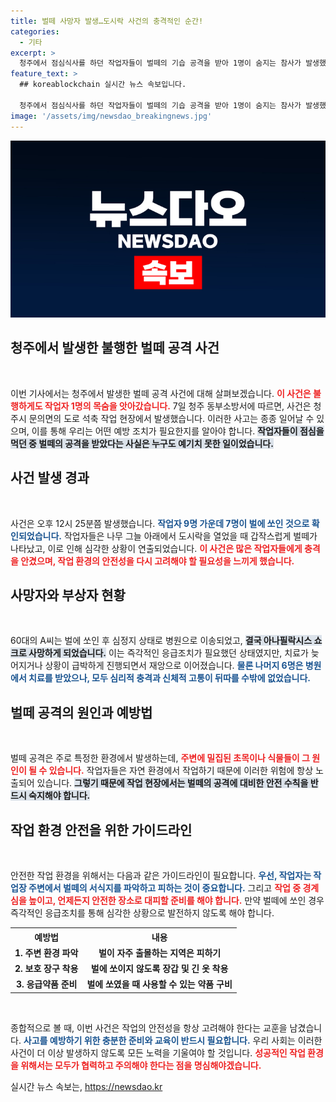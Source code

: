 ```yaml
---
title: 벌떼 사망자 발생…도시락 사건의 충격적인 순간!
categories:
  - 기타
excerpt: >
  청주에서 점심식사를 하던 작업자들이 벌떼의 기습 공격을 받아 1명이 숨지는 참사가 발생했습니다. 도로 공사 현장에서 벌의 습격을 받은 작업자들은 충격에 휘말렸고, 60대 남성은 알레르기 반응으로 생명을 잃었습니다.
feature_text: >
  ## koreablockchain 실시간 뉴스 속보입니다.

  청주에서 점심식사를 하던 작업자들이 벌떼의 기습 공격을 받아 1명이 숨지는 참사가 발생했습니다. 도로 공사 현장에서 벌의 습격을 받은 작업자들은 충격에 휘말렸고, 60대 남성은 알레르기 반응으로 생명을 잃었습니다.
image: '/assets/img/newsdao_breakingnews.jpg'
---
```


<p><img src="/assets/img/newsdao_breakingnews.jpg" alt="koreablockchain 속보" /></p>

<h2 data-ke-size="size26">청주에서 발생한 불행한 벌떼 공격 사건</h2>

<p data-ke-size="size16">&nbsp;</p> 

<p>이번 기사에서는 청주에서 발생한 벌떼 공격 사건에 대해 살펴보겠습니다. <b><span style="color: #ee2323;">이 사건은 불행하게도 작업자 1명의 목숨을 앗아갔습니다.</span></b> 7일 청주 동부소방서에 따르면, 사건은 청주시 문의면의 도로 석축 작업 현장에서 발생했습니다. 이러한 사고는 종종 일어날 수 있으며, 이를 통해 우리는 어떤 예방 조치가 필요한지를 알아야 합니다. <b><span style="background-color: #21538527;">작업자들이 점심을 먹던 중 벌떼의 공격을 받았다는 사실은 누구도 예기치 못한 일이었습니다.</span></b></p>

<h2 data-ke-size="size26">사건 발생 경과</h2>

<p data-ke-size="size16">&nbsp;</p>

<p>사건은 오후 12시 25분쯤 발생했습니다. <b><span style="color: #1a5490;">작업자 9명 가운데 7명이 벌에 쏘인 것으로 확인되었습니다.</span></b> 작업자들은 나무 그늘 아래에서 도시락을 열었을 때 갑작스럽게 벌떼가 나타났고, 이로 인해 심각한 상황이 연출되었습니다. <b><span style="color: #ee2323;">이 사건은 많은 작업자들에게 충격을 안겼으며, 작업 환경의 안전성을 다시 고려해야 할 필요성을 느끼게 했습니다.</span></b></p>

<h2 data-ke-size="size26">사망자와 부상자 현황</h2>

<p data-ke-size="size16">&nbsp;</p>

<p>60대의 A씨는 벌에 쏘인 후 심정지 상태로 병원으로 이송되었고, <b><span style="background-color: #21538527;">결국 아나필락시스 쇼크로 사망하게 되었습니다.</span></b> 이는 즉각적인 응급조치가 필요했던 상태였지만, 치료가 늦어지거나 상황이 급박하게 진행되면서 재앙으로 이어졌습니다. <b><span style="color: #1a5490;">물론 나머지 6명은 병원에서 치료를 받았으나, 모두 심리적 충격과 신체적 고통이 뒤따를 수밖에 없었습니다.</span></b> </p>

<h2 data-ke-size="size26">벌떼 공격의 원인과 예방법</h2>

<p data-ke-size="size16">&nbsp;</p>

<p>벌떼 공격은 주로 특정한 환경에서 발생하는데, <b><span style="color: #ee2323;">주변에 밀집된 초목이나 식물들이 그 원인이 될 수 있습니다.</span></b> 작업자들은 자연 환경에서 작업하기 때문에 이러한 위험에 항상 노출되어 있습니다. <b><span style="background-color: #21538527;">그렇기 때문에 작업 현장에서는 벌떼의 공격에 대비한 안전 수칙을 반드시 숙지해야 합니다.</span></b></p>

<h2 data-ke-size="size26">작업 환경 안전을 위한 가이드라인</h2>

<p data-ke-size="size16">&nbsp;</p>

<p>안전한 작업 환경을 위해서는 다음과 같은 가이드라인이 필요합니다. <b><span style="color: #1a5490;">우선, 작업자는 작업장 주변에서 벌떼의 서식지를 파악하고 피하는 것이 중요합니다.</span></b> 그리고 <b><span style="color: #ee2323;">작업 중 경계심을 높이고, 언제든지 안전한 장소로 대피할 준비를 해야 합니다.</span></b> 만약 벌떼에 쏘인 경우 즉각적인 응급조치를 통해 심각한 상황으로 발전하지 않도록 해야 합니다. </p>

<table style="width: 100%;">
  <tr>
    <th style="text-align: center;">예방법</th>
    <th style="text-align: center;">내용</th>
  </tr>
  <tr>
    <td style="text-align: center; height: 17px;"><b>1. 주변 환경 파악</b></td>
    <td style="text-align: center; height: 17px;"><b>벌이 자주 출몰하는 지역은 피하기</b></td>
  </tr>
  <tr>
    <td style="text-align: center; height: 17px;"><b>2. 보호 장구 착용</b></td>
    <td style="text-align: center; height: 17px;"><b>벌에 쏘이지 않도록 장갑 및 긴 옷 착용</b></td>
  </tr>
  <tr>
    <td style="text-align: center; height: 17px;"><b>3. 응급약품 준비</b></td>
    <td style="text-align: center; height: 17px;"><b>벌에 쏘였을 때 사용할 수 있는 약품 구비</b></td>
  </tr>
</table>

<p data-ke-size="size16">&nbsp;</p>

<p>종합적으로 볼 때, 이번 사건은 작업의 안전성을 항상 고려해야 한다는 교훈을 남겼습니다. <b><span style="color: #1a5490;">사고를 예방하기 위한 충분한 준비와 교육이 반드시 필요합니다.</span></b> 우리 사회는 이러한 사건이 더 이상 발생하지 않도록 모든 노력을 기울여야 할 것입니다. <b><span style="color: #ee2323;">성공적인 작업 환경을 위해서는 모두가 협력하고 주의해야 한다는 점을 명심해야겠습니다.</span></b></p>
실시간 뉴스 속보는, <a href="https://newsdao.kr" rel="dofollow">https://newsdao.kr</a>


